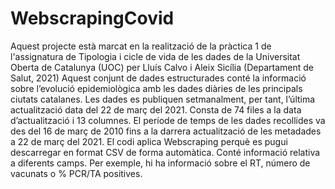 # WebscrapingCovid
Aquest projecte està marcat en la realització de la pràctica 1 de l'assignatura de Tipologia i cicle de vida de les dades de la Universitat Oberta de Catalunya (UOC) per Lluís Calvo i Aleix Sicília
(Departament de Salut, 2021) Aquest conjunt de dades estructurades conté la informació  sobre l’evolució epidemiològica amb les dades diàries de les principals ciutats catalanes.  Les dades es publiquen setmanalment, per tant, l’última actualització data del 22 de març del 2021. Consta  de 74 files a  la data d’actualització i 13 columnes. El període de temps de les dades recollides va des del 16 de març de 2010 fins a la darrera actualització de les metadades a 22 de març del 2021. El codi aplica Webscraping perquè es pugui descarregar en format CSV de forma automàtica. Conté informació relativa a diferents camps. Per exemple, hi ha informació sobre el RT, número de vacunats o % PCR/TA positives. 
